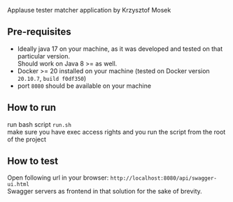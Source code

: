 Applause tester matcher application by Krzysztof Mosek

## Pre-requisites
* Ideally java 17 on your machine, as it was developed and tested on that particular version. \
Should work on  Java 8 >= as well.
* Docker >= 20 installed on your machine (tested on Docker version `20.10.7`, `build f0df350`)
* port `8080` should be available on your machine
## How to run
run bash script `run.sh` \
make sure you have exec access rights and you run the script from the root of the project 

## How to test
Open following url in your browser: `http://localhost:8080/api/swagger-ui.html` \
Swagger servers as frontend in that solution for the sake of brevity.
